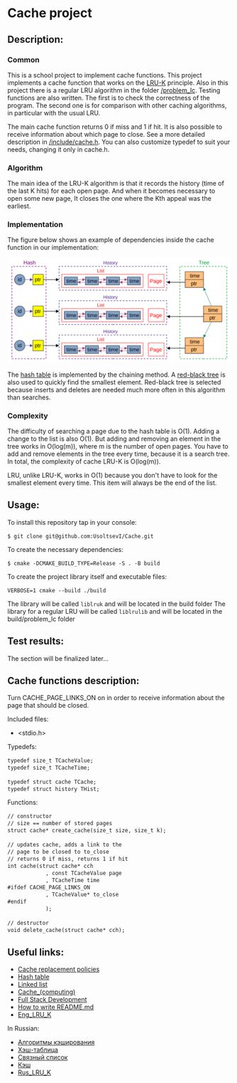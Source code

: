 # Cache project

## Description:

### Common
This is a school project to implement cache functions. This project implements a cache function that works on the [LRU-K](/documents/Eng_LRU_K.pdf) principle. Also in this project there is a regular LRU algorithm in the folder [/problem_lc](/problem_lc). 
Testing functions are also written. The first is to check the correctness of the program. The second one is for comparison with other caching algorithms, in particular with the usual LRU.

The main cache function returns 0 if miss and 1 if hit. It is also possible to receive information about which page to close. See a more detailed description in [/include/cache.h](/include/cache.h). You can also customize typedef to suit your needs, changing it only in cache.h.


### Algorithm
The main idea of the LRU-K algorithm is that it records the history (time of the last K hits) for each open page. And when it becomes necessary to open some new page, It closes the one where the Kth appeal was the earliest.

### Implementation
The figure below shows an example of dependencies inside the cache function in our implementation:

![structure](/documents/Illust.png)

The [hash table](https://en.wikipedia.org/wiki/Hash_table) is implemented by the chaining method. A [red-black tree](https://en.wikipedia.org/wiki/Red–black_tree) is also used to quickly find the smallest element. Red-black tree is selected because inserts and deletes are needed much more often in this algorithm than searches.

### Complexity
The difficulty of searching a page due to the hash table is O(1). Adding a change to the list is also O(1). But adding and removing an element in the tree works in O(log(m)), where m is the number of open pages. You have to add and remove elements in the tree every time, because it is a search tree. In total, the complexity of cache LRU-K is O(log(m)).

LRU, unlike LRU-K, works in O(1) because you don't have to look for the smallest element every time. This item will always be the end of the list.

## Usage:
To install this repository tap in your console:
```
$ git clone git@github.com:UsoltsevI/Cache.git
```

To create the necessary dependencies:
```
$ cmake -DCMAKE_BUILD_TYPE=Release -S . -B build
```

To create the project library itself and executable files:
```
VERBOSE=1 cmake --build ./build
```
The library will be called `liblruk` and will be located in the build folder
The library for a regular LRU will be called `liblrulib` and will be located in the build/problem_lc folder

## Test results:
The section will be finalized later...

## Cache functions description:
Turn CACHE_PAGE_LINKS_ON on in order to receive information about the page that should be closed.

Included files:
* <stdio.h>

Typedefs:
```
typedef size_t TCacheValue;
typedef size_t TCacheTime;

typedef struct cache TCache;
typedef struct history THist;
```

Functions:
```
// constructor
// size == number of stored pages
struct cache* create_cache(size_t size, size_t k);

// updates cache, adds a link to the 
// page to be closed to to_close
// returns 0 if miss, returns 1 if hit
int cache(struct cache* cch
            , const TCacheValue page
            , TCacheTime time
#ifdef CACHE_PAGE_LINKS_ON
            , TCacheValue* to_close
#endif
            );

// destructor
void delete_cache(struct cache* cch);
```

## Useful links:
* [Cache replacement policies](https://en.wikipedia.org/wiki/Cache_replacement_policies)
* [Hash table](https://en.wikipedia.org/wiki/Hash_table)
* [Linked list](https://en.wikipedia.org/wiki/Linked_list)
* [Cache_(computing)](https://en.wikipedia.org/wiki/Cache_(computing))
* [Full Stack Development](https://roadmap.sh/full-stack)
* [How to write README.md](https://docs.github.com/en/get-started/writing-on-github/getting-started-with-writing-and-formatting-on-github/basic-writing-and-formatting-syntax)
* [Eng_LRU_K](/documents/Eng_LRU_K.pdf)

In Russian:
* [Алгоритмы кэширования](https://ru.wikipedia.org/wiki/Алгоритмы_кэширования)
* [Хэш-таблица](https://ru.wikipedia.org/wiki/Хеш-таблица)
* [Связный список](https://ru.wikipedia.org/wiki/Связный_список)
* [Кэш](https://ru.wikipedia.org/wiki/Кэш)
* [Rus_LRU_K](/documents/Rus_LRU_K.pdf)
